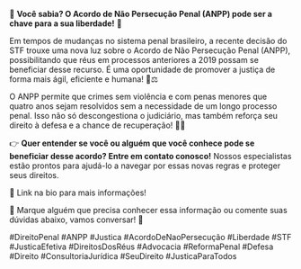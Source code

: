 🌟 **Você sabia? O Acordo de Não Persecução Penal (ANPP) pode ser a chave para a sua liberdade!** 🌟

Em tempos de mudanças no sistema penal brasileiro, a recente decisão do STF trouxe uma nova luz sobre o Acordo de Não Persecução Penal (ANPP), possibilitando que réus em processos anteriores a 2019 possam se beneficiar desse recurso. É uma oportunidade de promover a justiça de forma mais ágil, eficiente e humana! 💪⚖️

O ANPP permite que crimes sem violência e com penas menores que quatro anos sejam resolvidos sem a necessidade de um longo processo penal. Isso não só descongestiona o judiciário, mas também reforça seu direito à defesa e a chance de recuperação! 🌱✨

👉 **Quer entender se você ou alguém que você conhece pode se beneficiar desse acordo? Entre em contato conosco!** Nossos especialistas estão prontos para ajudá-lo a navegar por essas novas regras e proteger seus direitos. 

🔗 Link na bio para mais informações! 

📝 Marque alguém que precisa conhecer essa informação ou comente suas dúvidas abaixo, vamos conversar! 💬

#DireitoPenal #ANPP #Justica #AcordoDeNaoPersecução #Liberdade #STF #JusticaEfetiva #DireitosDosRéus #Advocacia #ReformaPenal #Defesa #Direito #ConsultoriaJurídica #SeuDireito #JusticaParaTodos